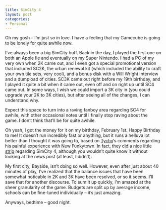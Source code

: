 ```yaml
---
title: SimCity 4
layout: post
categories:
- Personal
---
```

Oh my gosh – I’m just so in love. I have a feeling that my Gamecube is going to be lonely for quite awhile now.

I’ve always been a big SimCity buff. Back in the day, I played the first one on both an Apple IIe and eventually on my Super Nintendo. I had a PC of my very own when 2K came out, and I even got a special promotional version that included SC2K, the urban renewal kit (which included the ability to craft your own tile sets, very cool), and a bonus disk with a Will Wright interview and a dumpload of cities. SC3K came out right before my 19th birthday, and I played it quite a bit when it came out, even off and on right up until SC4 came out. In some ways, I wish we could import a 3K city in (you could upgrade your 2K to 3K cities), but after seeing all of the changes, I can understand why.

Expect this space to turn into a raving fanboy area regarding SC4 for awhile, with other occasional notes until I finally stop raving about the game. I don’t think that’ll be for quite awhile.

Oh yeah, I got the money for it on my birthday, February 1st. Happy Birthday to me! It doesn’t run incredibly fast or anything, but it runs a helluva lot better than I thought it was going to, based on [Tycho][1]‘s comments regarding his painful experience with New Funkytown. In fact, they did a nice little [strip][2] regarding SimCity 4, although you wouldn’t quite know it without looking at the news post (at least, I didn’t).

My first city, Bayside, isn’t doing so well. However, even after just about 40 minutes of play, I’ve realized that the balance issues that have been somewhat noticable in 2K and 3K have been resolved, or so it seems. I’ll save that for another discourse. To sum it up quickly, I’m amazed at the sheer granularity of the game. Budgets are split up by average income, schools can be fine-tuned individually – it’s just amazing.

Anyways, bedtime – good night.

 [1]: http://www.penny-arcade.com/news.php3?date=2003-01-21
 [2]: http://www.penny-arcade.com/view.php3?date=2003-01-20